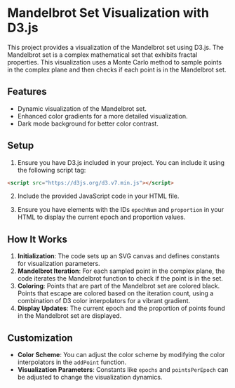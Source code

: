 # Mandelbrot Set Visualization with D3.js

This project provides a visualization of the Mandelbrot set using D3.js. The Mandelbrot set is a complex mathematical set that exhibits fractal properties. This visualization uses a Monte Carlo method to sample points in the complex plane and then checks if each point is in the Mandelbrot set.

## Features

- Dynamic visualization of the Mandelbrot set.
- Enhanced color gradients for a more detailed visualization.
- Dark mode background for better color contrast.

## Setup

1. Ensure you have D3.js included in your project. You can include it using the following script tag:

```html
<script src="https://d3js.org/d3.v7.min.js"></script>
```

2. Include the provided JavaScript code in your HTML file.

3. Ensure you have elements with the IDs `epochNum` and `proportion` in your HTML to display the current epoch and proportion values.

## How It Works

1. **Initialization**: The code sets up an SVG canvas and defines constants for visualization parameters.
2. **Mandelbrot Iteration**: For each sampled point in the complex plane, the code iterates the Mandelbrot function to check if the point is in the set.
3. **Coloring**: Points that are part of the Mandelbrot set are colored black. Points that escape are colored based on the iteration count, using a combination of D3 color interpolators for a vibrant gradient.
4. **Display Updates**: The current epoch and the proportion of points found in the Mandelbrot set are displayed.

## Customization

- **Color Scheme**: You can adjust the color scheme by modifying the color interpolators in the `addPoint` function.
- **Visualization Parameters**: Constants like `epochs` and `pointsPerEpoch` can be adjusted to change the visualization dynamics.
